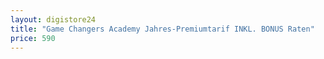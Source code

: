 ```yaml
---
layout: digistore24
title: "Game Changers Academy Jahres-Premiumtarif INKL. BONUS Raten"
price: 590
---
```

